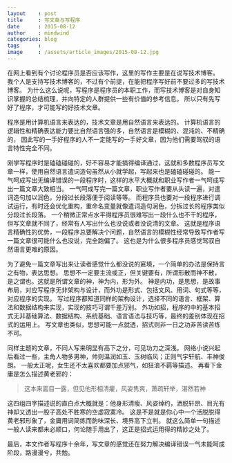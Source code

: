 ```yaml
---
layout    : post
title     : 写文章与写程序
date      : 2015-08-12
author    : mindwind
categories: blog
tags      :
image     : /assets/article_images/2015-08-12.jpg
---
```



在网上看到有个讨论程序员是否应该写作，这里的写作主要是在说写技术博客。
我个人是支持写技术博客的，不过有个前提，在能把程序写好前不要过多的写技术博客。
为什么这么说呢，写程序是程序员的本职工作，而写技术博客是对自身知识掌握的总结梳理，并向特定的人群提供一些有价值的参考信息。
所以只有先写好了程序，才可能写的好技术文章。


程序是用计算机语言来表达的，技术文章是用自然语言来表达的。
计算机语言的逻辑性和精确表达能力要比自然语言强的多，自然语言是模糊的、混沌的、不精确的，
因此写的一手好程序的人不一定能写的一手好文章，因为他们需要驾驭的语言特性完全不同。

刚学写程序时是磕磕碰碰的，好不容易才能搞得编译通过，这就和多数程序员写文章一样，使用自然语言遣词造句虽然从小就学起，写起来也是磕磕碰碰的。
能一气呵成写出无编译错误的一段程序时，这样的水平大概就和职业写作者一气呵成写出一篇文章大致相当。
一气呵成写完一篇文章，职业写作者要从头读一遍，对遣词造句加以润色，分段过长段落便于阅读等等。
而程序员也要对一段程序进行调试运行，有时还会优化重构，重命名变量就像遣词造句润色，分拆过长的程序类似分段过长段落。
一个稍微正常点水平得程序员很难写出一段什么也不干的程序，但写文章就不同了，经常有人写出什么也没说或者没说清的文章。
这就是程序语言精确性的优势，一段程序总要解决个问题，自然语言的模糊性经常导致写作者写一篇文章很可能什么也没说，完全跑偏了。
这也是为什么很多程序员感觉驾驭自然语言更难的原因。

为了避免一篇文章写出来让读者感觉什么都没说的窘境，一个简单的办法是保持言之有物，表达思想。
思想不一定要主流或正，但关键要有，所谓形散而神不散，是之谓也。这就是所谓文章的神，神为内，形为外。
神是内功，是思想，是故事布局，对应写程序无非架构与设计，而外功是形式、包括文风、用词、句式等等，对应程序的实现。
写过程序都知道同样的架构设计，选择不同的语言、框架、算法和数据结构来实现，实现的技巧可谓千差万别。
外功如招，程序的中的基本招式无非基础算法、数据结构、系统基础、语言语法与技巧等，最终的差别体现在招式的运用上。
写文章也类似，思想可能一点就透，招式则非一日之功非苦读苦练不可。

同样主题的文章，不同人写来明显有高下之分，可见功力之深浅。
网络小说兴起后看过一些，主角人物多男神，帅则温润如玉、玉树临风；正则气宇轩航、丰神俊朗。
一般太正呢，女生还不太喜欢都要加点邪气，如狂浪不羁等描述。
再看下金庸是怎么描述黄老邪的：

 > 这本来面目一露，但见他形相清癯，风姿隽爽，萧疏轩举，湛然若神

这四组四字描述说的直白点大概就是：他身形清瘦、风姿绰约，洒脱轩昂、目光有神却又透出一股子高处不胜寒的空虚寂寞冷。
这是不是就是你心中一个活脱脱得黄老邪形象了，金庸用词简练而韵味深长、境界高下立判。
就这么简单一句描述一般人读来都未必顺口，何论随手用出了，这正是招式运用得的精妙之处了。


最后，本文作者写程序十余年，写文章的感觉还在努力解决编译错误一气未能呵成阶段，路漫漫兮，共勉。
